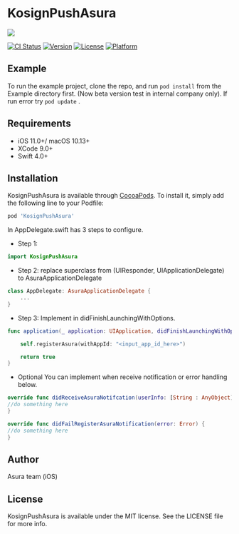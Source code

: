 # KosignPushAsura

<img src="https://kosignstore.wecambodia.com/storage/image/KOSIGN.png" style="max-width:100%">

[![CI Status](https://img.shields.io/travis/vs.lov.rs@gmail.com/KosignPushAsura.svg?style=flat)](https://travis-ci.org/vs.lov.rs@gmail.com/KosignPushAsura)
[![Version](https://img.shields.io/cocoapods/v/KosignPushAsura.svg?style=flat)](https://cocoapods.org/pods/KosignPushAsura)
[![License](https://img.shields.io/cocoapods/l/KosignPushAsura.svg?style=flat)](https://cocoapods.org/pods/KosignPushAsura)
[![Platform](https://img.shields.io/cocoapods/p/KosignPushAsura.svg?style=flat)](https://cocoapods.org/pods/KosignPushAsura)

## Example

To run the example project, clone the repo, and run `pod install` from the Example directory first. (Now beta version test in internal company only). If run error try `pod update` .

## Requirements

<ul>
<li>iOS 11.0+/ macOS 10.13+</li>
<li>XCode 9.0+</li>
<li>Swift 4.0+</li>
</ul>

## Installation

KosignPushAsura is available through [CocoaPods](https://cocoapods.org). To install
it, simply add the following line to your Podfile:

```ruby
pod 'KosignPushAsura'
```

In AppDelegate.swift has 3 steps to configure.
- Step 1:
```swift
import KosignPushAsura
```

- Step 2:
replace superclass from (UIResponder, UIApplicationDelegate) to AsuraApplicationDelegate
```swift
class AppDelegate: AsuraApplicationDelegate {
    ...
}
```

- Step 3:
Implement in didFinishLaunchingWithOptions.
```swift
func application(_ application: UIApplication, didFinishLaunchingWithOptions launchOptions: [UIApplicationLaunchOptionsKey: Any]?) -> Bool {

    self.registerAsura(withAppId: "<input_app_id_here>")

    return true
}
```

- Optional
You can implement when receive notification or error handling below.
```swift
override func didReceiveAsuraNotifcation(userInfo: [String : AnyObject]) {
//do something here
}

override func didFailRegisterAsuraNotification(error: Error) {
//do something here
}
```

## Author

Asura team (iOS)

## License

KosignPushAsura is available under the MIT license. See the LICENSE file for more info.
